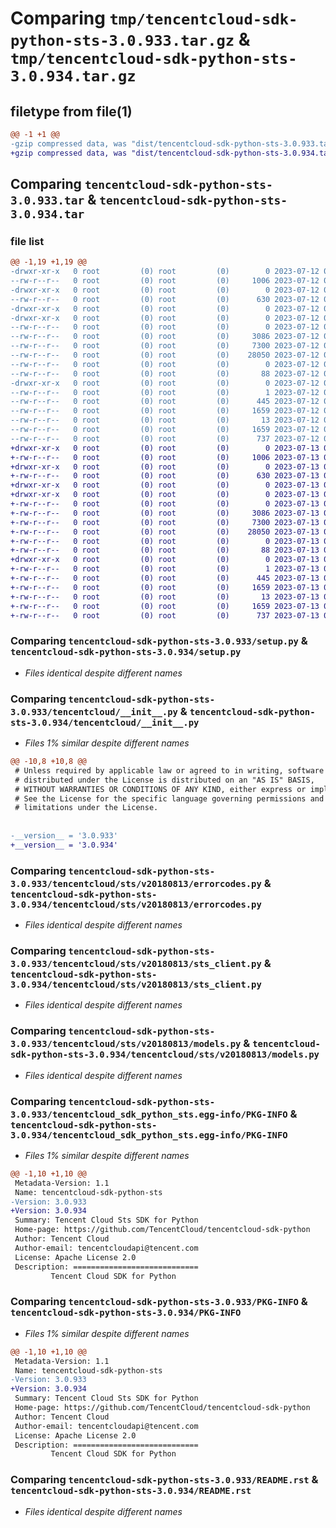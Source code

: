 # Comparing `tmp/tencentcloud-sdk-python-sts-3.0.933.tar.gz` & `tmp/tencentcloud-sdk-python-sts-3.0.934.tar.gz`

## filetype from file(1)

```diff
@@ -1 +1 @@
-gzip compressed data, was "dist/tencentcloud-sdk-python-sts-3.0.933.tar", last modified: Wed Jul 12 00:36:59 2023, max compression
+gzip compressed data, was "dist/tencentcloud-sdk-python-sts-3.0.934.tar", last modified: Thu Jul 13 00:33:02 2023, max compression
```

## Comparing `tencentcloud-sdk-python-sts-3.0.933.tar` & `tencentcloud-sdk-python-sts-3.0.934.tar`

### file list

```diff
@@ -1,19 +1,19 @@
-drwxr-xr-x   0 root         (0) root         (0)        0 2023-07-12 00:36:59.000000 tencentcloud-sdk-python-sts-3.0.933/
--rw-r--r--   0 root         (0) root         (0)     1006 2023-07-12 00:36:59.000000 tencentcloud-sdk-python-sts-3.0.933/setup.py
-drwxr-xr-x   0 root         (0) root         (0)        0 2023-07-12 00:36:59.000000 tencentcloud-sdk-python-sts-3.0.933/tencentcloud/
--rw-r--r--   0 root         (0) root         (0)      630 2023-07-12 00:36:59.000000 tencentcloud-sdk-python-sts-3.0.933/tencentcloud/__init__.py
-drwxr-xr-x   0 root         (0) root         (0)        0 2023-07-12 00:36:59.000000 tencentcloud-sdk-python-sts-3.0.933/tencentcloud/sts/
-drwxr-xr-x   0 root         (0) root         (0)        0 2023-07-12 00:36:59.000000 tencentcloud-sdk-python-sts-3.0.933/tencentcloud/sts/v20180813/
--rw-r--r--   0 root         (0) root         (0)        0 2023-07-12 00:36:59.000000 tencentcloud-sdk-python-sts-3.0.933/tencentcloud/sts/v20180813/__init__.py
--rw-r--r--   0 root         (0) root         (0)     3086 2023-07-12 00:36:59.000000 tencentcloud-sdk-python-sts-3.0.933/tencentcloud/sts/v20180813/errorcodes.py
--rw-r--r--   0 root         (0) root         (0)     7300 2023-07-12 00:36:59.000000 tencentcloud-sdk-python-sts-3.0.933/tencentcloud/sts/v20180813/sts_client.py
--rw-r--r--   0 root         (0) root         (0)    28050 2023-07-12 00:36:59.000000 tencentcloud-sdk-python-sts-3.0.933/tencentcloud/sts/v20180813/models.py
--rw-r--r--   0 root         (0) root         (0)        0 2023-07-12 00:36:59.000000 tencentcloud-sdk-python-sts-3.0.933/tencentcloud/sts/__init__.py
--rw-r--r--   0 root         (0) root         (0)       88 2023-07-12 00:36:59.000000 tencentcloud-sdk-python-sts-3.0.933/setup.cfg
-drwxr-xr-x   0 root         (0) root         (0)        0 2023-07-12 00:36:59.000000 tencentcloud-sdk-python-sts-3.0.933/tencentcloud_sdk_python_sts.egg-info/
--rw-r--r--   0 root         (0) root         (0)        1 2023-07-12 00:36:59.000000 tencentcloud-sdk-python-sts-3.0.933/tencentcloud_sdk_python_sts.egg-info/dependency_links.txt
--rw-r--r--   0 root         (0) root         (0)      445 2023-07-12 00:36:59.000000 tencentcloud-sdk-python-sts-3.0.933/tencentcloud_sdk_python_sts.egg-info/SOURCES.txt
--rw-r--r--   0 root         (0) root         (0)     1659 2023-07-12 00:36:59.000000 tencentcloud-sdk-python-sts-3.0.933/tencentcloud_sdk_python_sts.egg-info/PKG-INFO
--rw-r--r--   0 root         (0) root         (0)       13 2023-07-12 00:36:59.000000 tencentcloud-sdk-python-sts-3.0.933/tencentcloud_sdk_python_sts.egg-info/top_level.txt
--rw-r--r--   0 root         (0) root         (0)     1659 2023-07-12 00:36:59.000000 tencentcloud-sdk-python-sts-3.0.933/PKG-INFO
--rw-r--r--   0 root         (0) root         (0)      737 2023-07-12 00:36:59.000000 tencentcloud-sdk-python-sts-3.0.933/README.rst
+drwxr-xr-x   0 root         (0) root         (0)        0 2023-07-13 00:33:02.000000 tencentcloud-sdk-python-sts-3.0.934/
+-rw-r--r--   0 root         (0) root         (0)     1006 2023-07-13 00:33:02.000000 tencentcloud-sdk-python-sts-3.0.934/setup.py
+drwxr-xr-x   0 root         (0) root         (0)        0 2023-07-13 00:33:02.000000 tencentcloud-sdk-python-sts-3.0.934/tencentcloud/
+-rw-r--r--   0 root         (0) root         (0)      630 2023-07-13 00:33:02.000000 tencentcloud-sdk-python-sts-3.0.934/tencentcloud/__init__.py
+drwxr-xr-x   0 root         (0) root         (0)        0 2023-07-13 00:33:02.000000 tencentcloud-sdk-python-sts-3.0.934/tencentcloud/sts/
+drwxr-xr-x   0 root         (0) root         (0)        0 2023-07-13 00:33:02.000000 tencentcloud-sdk-python-sts-3.0.934/tencentcloud/sts/v20180813/
+-rw-r--r--   0 root         (0) root         (0)        0 2023-07-13 00:33:02.000000 tencentcloud-sdk-python-sts-3.0.934/tencentcloud/sts/v20180813/__init__.py
+-rw-r--r--   0 root         (0) root         (0)     3086 2023-07-13 00:33:02.000000 tencentcloud-sdk-python-sts-3.0.934/tencentcloud/sts/v20180813/errorcodes.py
+-rw-r--r--   0 root         (0) root         (0)     7300 2023-07-13 00:33:02.000000 tencentcloud-sdk-python-sts-3.0.934/tencentcloud/sts/v20180813/sts_client.py
+-rw-r--r--   0 root         (0) root         (0)    28050 2023-07-13 00:33:02.000000 tencentcloud-sdk-python-sts-3.0.934/tencentcloud/sts/v20180813/models.py
+-rw-r--r--   0 root         (0) root         (0)        0 2023-07-13 00:33:02.000000 tencentcloud-sdk-python-sts-3.0.934/tencentcloud/sts/__init__.py
+-rw-r--r--   0 root         (0) root         (0)       88 2023-07-13 00:33:02.000000 tencentcloud-sdk-python-sts-3.0.934/setup.cfg
+drwxr-xr-x   0 root         (0) root         (0)        0 2023-07-13 00:33:02.000000 tencentcloud-sdk-python-sts-3.0.934/tencentcloud_sdk_python_sts.egg-info/
+-rw-r--r--   0 root         (0) root         (0)        1 2023-07-13 00:33:02.000000 tencentcloud-sdk-python-sts-3.0.934/tencentcloud_sdk_python_sts.egg-info/dependency_links.txt
+-rw-r--r--   0 root         (0) root         (0)      445 2023-07-13 00:33:02.000000 tencentcloud-sdk-python-sts-3.0.934/tencentcloud_sdk_python_sts.egg-info/SOURCES.txt
+-rw-r--r--   0 root         (0) root         (0)     1659 2023-07-13 00:33:02.000000 tencentcloud-sdk-python-sts-3.0.934/tencentcloud_sdk_python_sts.egg-info/PKG-INFO
+-rw-r--r--   0 root         (0) root         (0)       13 2023-07-13 00:33:02.000000 tencentcloud-sdk-python-sts-3.0.934/tencentcloud_sdk_python_sts.egg-info/top_level.txt
+-rw-r--r--   0 root         (0) root         (0)     1659 2023-07-13 00:33:02.000000 tencentcloud-sdk-python-sts-3.0.934/PKG-INFO
+-rw-r--r--   0 root         (0) root         (0)      737 2023-07-13 00:33:02.000000 tencentcloud-sdk-python-sts-3.0.934/README.rst
```

### Comparing `tencentcloud-sdk-python-sts-3.0.933/setup.py` & `tencentcloud-sdk-python-sts-3.0.934/setup.py`

 * *Files identical despite different names*

### Comparing `tencentcloud-sdk-python-sts-3.0.933/tencentcloud/__init__.py` & `tencentcloud-sdk-python-sts-3.0.934/tencentcloud/__init__.py`

 * *Files 1% similar despite different names*

```diff
@@ -10,8 +10,8 @@
 # Unless required by applicable law or agreed to in writing, software
 # distributed under the License is distributed on an "AS IS" BASIS,
 # WITHOUT WARRANTIES OR CONDITIONS OF ANY KIND, either express or implied.
 # See the License for the specific language governing permissions and
 # limitations under the License.
 
 
-__version__ = '3.0.933'
+__version__ = '3.0.934'
```

### Comparing `tencentcloud-sdk-python-sts-3.0.933/tencentcloud/sts/v20180813/errorcodes.py` & `tencentcloud-sdk-python-sts-3.0.934/tencentcloud/sts/v20180813/errorcodes.py`

 * *Files identical despite different names*

### Comparing `tencentcloud-sdk-python-sts-3.0.933/tencentcloud/sts/v20180813/sts_client.py` & `tencentcloud-sdk-python-sts-3.0.934/tencentcloud/sts/v20180813/sts_client.py`

 * *Files identical despite different names*

### Comparing `tencentcloud-sdk-python-sts-3.0.933/tencentcloud/sts/v20180813/models.py` & `tencentcloud-sdk-python-sts-3.0.934/tencentcloud/sts/v20180813/models.py`

 * *Files identical despite different names*

### Comparing `tencentcloud-sdk-python-sts-3.0.933/tencentcloud_sdk_python_sts.egg-info/PKG-INFO` & `tencentcloud-sdk-python-sts-3.0.934/tencentcloud_sdk_python_sts.egg-info/PKG-INFO`

 * *Files 1% similar despite different names*

```diff
@@ -1,10 +1,10 @@
 Metadata-Version: 1.1
 Name: tencentcloud-sdk-python-sts
-Version: 3.0.933
+Version: 3.0.934
 Summary: Tencent Cloud Sts SDK for Python
 Home-page: https://github.com/TencentCloud/tencentcloud-sdk-python
 Author: Tencent Cloud
 Author-email: tencentcloudapi@tencent.com
 License: Apache License 2.0
 Description: ============================
         Tencent Cloud SDK for Python
```

### Comparing `tencentcloud-sdk-python-sts-3.0.933/PKG-INFO` & `tencentcloud-sdk-python-sts-3.0.934/PKG-INFO`

 * *Files 1% similar despite different names*

```diff
@@ -1,10 +1,10 @@
 Metadata-Version: 1.1
 Name: tencentcloud-sdk-python-sts
-Version: 3.0.933
+Version: 3.0.934
 Summary: Tencent Cloud Sts SDK for Python
 Home-page: https://github.com/TencentCloud/tencentcloud-sdk-python
 Author: Tencent Cloud
 Author-email: tencentcloudapi@tencent.com
 License: Apache License 2.0
 Description: ============================
         Tencent Cloud SDK for Python
```

### Comparing `tencentcloud-sdk-python-sts-3.0.933/README.rst` & `tencentcloud-sdk-python-sts-3.0.934/README.rst`

 * *Files identical despite different names*

